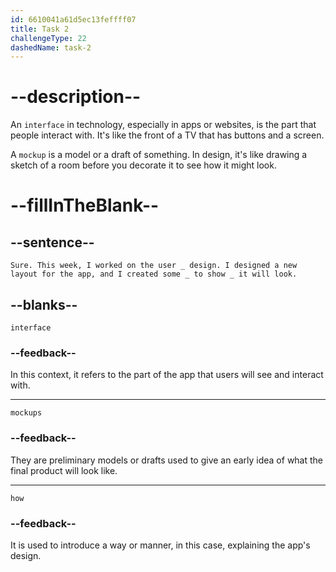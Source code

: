 ```yaml
---
id: 6610041a61d5ec13feffff07
title: Task 2
challengeType: 22
dashedName: task-2
---
```


<!--
AUDIO REFERENCE:
Sarah: Sure. This week, I worked on the user interface design. I designed a new layout for the app, and I created some mockups to show how it will look.
-->

# --description--

An `interface` in technology, especially in apps or websites, is the part that people interact with. It's like the front of a TV that has buttons and a screen.

A `mockup` is a model or a draft of something. In design, it's like drawing a sketch of a room before you decorate it to see how it might look.

# --fillInTheBlank--

## --sentence--

`Sure. This week, I worked on the user _ design. I designed a new layout for the app, and I created some _ to show _ it will look.`

## --blanks--

`interface`

### --feedback--

In this context, it refers to the part of the app that users will see and interact with.

---

`mockups`

### --feedback--

They are preliminary models or drafts used to give an early idea of what the final product will look like.

---

`how`

### --feedback--

It is used to introduce a way or manner, in this case, explaining the app's design.
